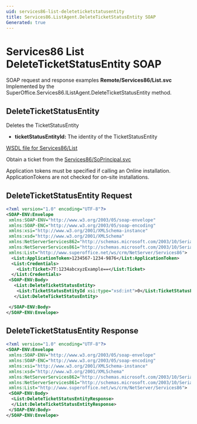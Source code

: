 ```yaml
---
uid: services86-list-deleteticketstatusentity
title: Services86.ListAgent.DeleteTicketStatusEntity SOAP
Generated: true
---
```


# Services86 List DeleteTicketStatusEntity SOAP

SOAP request and response examples **Remote/Services86/List.svc**
Implemented by the <see cref="M:SuperOffice.Services86.IListAgent.DeleteTicketStatusEntity">SuperOffice.Services86.IListAgent.DeleteTicketStatusEntity</see> method.

## DeleteTicketStatusEntity

Deletes the TicketStatusEntity

* **ticketStatusEntityId:** The identity of the TicketStatusEntity



[WSDL file for Services86/List](../Services86-List.md)

Obtain a ticket from the [Services86/SoPrincipal.svc](../SoPrincipal/SoPrincipal.md)

Application tokens must be specified if calling an Online installation. ApplicationTokens are not checked for on-site installations.

## DeleteTicketStatusEntity Request

```xml
<?xml version="1.0" encoding="UTF-8"?>
<SOAP-ENV:Envelope
 xmlns:SOAP-ENV="http://www.w3.org/2003/05/soap-envelope"
 xmlns:SOAP-ENC="http://www.w3.org/2003/05/soap-encoding"
 xmlns:xsi="http://www.w3.org/2001/XMLSchema-instance"
 xmlns:xsd="http://www.w3.org/2001/XMLSchema"
 xmlns:NetServerServices862="http://schemas.microsoft.com/2003/10/Serialization/Arrays"
 xmlns:NetServerServices861="http://schemas.microsoft.com/2003/10/Serialization/"
 xmlns:List="http://www.superoffice.net/ws/crm/NetServer/Services86">
  <List:ApplicationToken>1234567-1234-9876</List:ApplicationToken>
  <List:Credentials>
    <List:Ticket>7T:1234abcxyzExample==</List:Ticket>
  </List:Credentials>
 <SOAP-ENV:Body>
   <List:DeleteTicketStatusEntity>
    <List:TicketStatusEntityId xsi:type="xsd:int">0</List:TicketStatusEntityId>
   </List:DeleteTicketStatusEntity>

 </SOAP-ENV:Body>
</SOAP-ENV:Envelope>

```


## DeleteTicketStatusEntity Response

```xml
<?xml version="1.0" encoding="UTF-8"?>
<SOAP-ENV:Envelope
 xmlns:SOAP-ENV="http://www.w3.org/2003/05/soap-envelope"
 xmlns:SOAP-ENC="http://www.w3.org/2003/05/soap-encoding"
 xmlns:xsi="http://www.w3.org/2001/XMLSchema-instance"
 xmlns:xsd="http://www.w3.org/2001/XMLSchema"
 xmlns:NetServerServices862="http://schemas.microsoft.com/2003/10/Serialization/Arrays"
 xmlns:NetServerServices861="http://schemas.microsoft.com/2003/10/Serialization/"
 xmlns:List="http://www.superoffice.net/ws/crm/NetServer/Services86">
 <SOAP-ENV:Body>
  <List:DeleteTicketStatusEntityResponse>
  </List:DeleteTicketStatusEntityResponse>
 </SOAP-ENV:Body>
</SOAP-ENV:Envelope>

```

